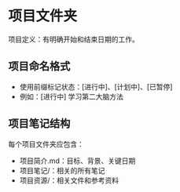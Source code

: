 # 项目文件夹

项目定义：有明确开始和结束日期的工作。


## 项目命名格式
- 使用前缀标记状态：[进行中]、[计划中]、[已暂停]
- 例如：[进行中] 学习第二大脑方法

## 项目笔记结构
每个项目文件夹应包含：
- 项目简介.md：目标、背景、关键日期
- 项目笔记/：相关的所有笔记
- 项目资源/：相关文件和参考资料 